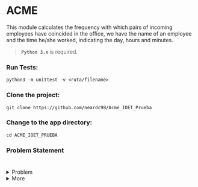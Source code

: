 # ACME
This module calculates the frequency with which pairs of incoming employees have coincided in the office, we have the name of an employee and the time he/she worked, indicating the day, hours and minutes.

> **`Python 3.x`** is required.

### Run Tests:
    python3 -m unittest -v <ruta/filename>

### Clone the project:
```
git clone https://github.com/neardc98/Acme_IOET_Prueba
```

### Change to the app directory:

```
cd ACME_IOET_PRUEBA
```

### Problem Statement

#

<details>
  <summary>Problem</summary>
  

The company ACME offers their employees the flexibility to work the hours they want. But due to some external circumstances they need to know what employees have been at the office within the same time frame.
The goal of this exercise is to output a table containing pairs of employees and how often they have coincided in the office.
Input: the name of an employee and the schedule they worked, indicating the time and hours. This should be a .txt file with at least five sets of data. You can include the data from our examples below:

#

#### Example :

##### INPUT

```
RENE=MO10:00-12:00,TU10:00-12:00,TH01:00-03:00,SA14:00-18:00,SU20:00- 21:00
ASTRID=MO10:00-12:00,TH12:00-14:00,SU20:00-21:00
ANDRES=MO10:00-12:00,TH12:00-14:00,SU20:00-21:00
```


##### OUTPUT

```
OUTPUT:
ASTRID-RENE: 2
ASTRID-ANDRES: 3
RENE-ANDRES: 2
```
#

</details>


<details>
    <summary>More</summary>

### Solution


It is required to solve the problem of the company ACME, they want to keep better control of the hours in which their employees coincide in the company, given their flexible work schedules for this, we compare the days that work equally workers take the time of arrival and departure time, we convert them to minutes to establish total time of minutes and then take them to their respective hours. 

When comparing the arrival minutes we prioritize the higher number on the other hand with the departure minutes we take the lower time these results we subtract them and place them in absolute values, we convert them into hours from this we divide the number into whole parts and decimal part which is converted into minutes, and once the conversion is done, we add the whole part in hours and the decimal part in minutes obtaining the time in which two employees coincide in the office.






![UML-class case](https://lucid.app/publicSegments/view/978975f9-7448-411e-bd83-04199e49a2eb/image.png)

This UML was created using  [lucid.app](https://lucid.app)

After the architecture of the project. I defined the structure as the following:
```
ACME_IOET_PRUEBA
|____ACME
|     | __init__.py
│     │ __main__.py
|     | Employees.py
|     | GetData.py
|     | GetMinutes.py
|     | OfficeTime.py
|     | test_employees.txt
|__tests
|     | __init__.py
|     | TestCasesAdvanced.py
|     | TestEmployee.py
|     | TestGetData.py
|     | TestOfficeTime.py
|
|__README.md
```
</details>
